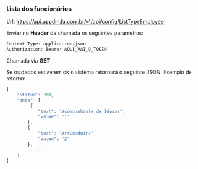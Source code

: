 
### Lista dos funcionários
Url: https://api.appdinda.com.br/v1/api/config/ListTypeEmployee

Enviar no **Header** da chamada os seguintes parametros:
```javascript {.line-numbers}
Content-Type: application/json
Authorization: Bearer AQUI_VAI_O_TOKEN
```
Chamada via **GET** 

Se os dados estiverem ok o sistema retornará o seguinte JSON.
Exemplo de retorno:
```javascript {.line-numbers}
{
    "status": 200,
    "data": [
         {
            "text": "Acompanhante de Idosos",
            "value": "1"
        },
        {
            "text": "Arrumadeira",
            "value": "2"
        },
        ......
    ]
}
```
 
